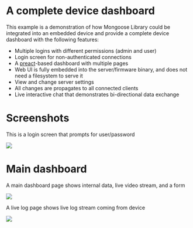 # A complete device dashboard

This example is a demonstration of how Mongoose Library could be integrated
into an embedded device and provide a complete device dashboard with the
following features:

- Multiple logins with different permissions (admin and user)
- Login screen for non-authenticated connections
- A [preact](https://preactjs.com/)-based dashboard with multiple pages
- Web UI is fully embedded into the server/firmware binary, and does not
  need a filesystem to serve it
- View and change server settings
- All changes are propagates to all connected clients
- Live interactive chat that demonstrates bi-directional data exchange


# Screenshots

This is a login screen that prompts for user/password

![](screenshots/login.png)

# Main dashboard

A main dashboard page shows internal data, live video stream, and a form

![](screenshots/dashboard.png)

A live log page shows live log stream coming from device

![](screenshots/logs.png)
